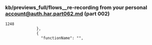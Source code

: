 ### kb/previews_full/flows__re-recording from your personal account@auth.har.part062.md (part 002)

```md
1248
              },
              {
                "functionName": "",
    
```

```
